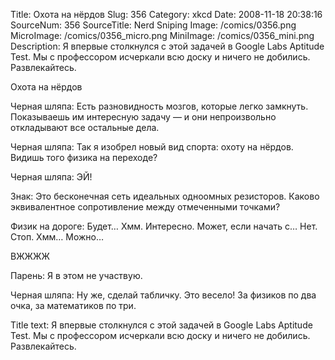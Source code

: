 Title: Охота на нёрдов 
Slug: 356 
Category: xkcd 
Date: 2008-11-18 20:38:16 
SourceNum: 356 
SourceTitle: Nerd Sniping 
Image: /comics/0356.png 
MicroImage: /comics/0356_micro.png 
MiniImage: /comics/0356_mini.png 
Description: Я впервые столкнулся с этой задачей в Google Labs Aptitude Test. Мы с профессором исчеркали всю доску и ничего не добились. Развлекайтесь. 

Охота на нёрдов

Черная шляпа: Есть разновидность мозгов, которые легко замкнуть. Показываешь им интересную задачу — и они непроизвольно откладывают все остальные дела.

Черная шляпа: Так я изобрел новый вид спорта: охоту на нёрдов. Видишь того физика на переходе?

Черная шляпа: ЭЙ!

Знак: Это бесконечная сеть идеальных одноомных резисторов. Каково эквивалентное сопротивление между отмеченными точками?

Физик на дороге: Будет… Хмм. Интересно. Может, если начать с… Нет. Стоп. Хмм… Можно…

ВЖЖЖЖ

Парень: Я в этом не участвую.

Черная шляпа: Ну же, сделай табличку. Это весело! За физиков по два очка, за математиков по три.

Title text: Я впервые столкнулся с этой задачей в Google Labs Aptitude Test. Мы с профессором исчеркали всю доску и ничего не добились. Развлекайтесь.